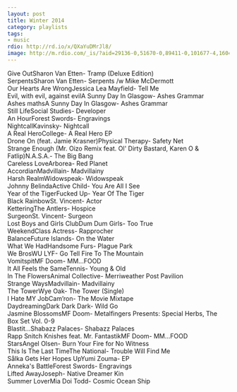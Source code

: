 ```yaml
---
layout: post
title: Winter 2014
category: playlists
tags:
- music
rdio: http://rd.io/x/QXaYuDMrJl8/
image: http://m.rdio.com/_is/?aid=29136-0,51670-0,89411-0,101677-4,160413-0,355855-2,361325-1,394861-1,613442-1&w=600&h=600
---
```

<div class="playlist"><div class="playlist-track"><span class="track-name">Give Out</span><span class="track-artist">Sharon Van Etten</span><span class="track-album">- Tramp (Deluxe Edition)</span></div><div class="playlist-track"><span class="track-name">Serpents</span><span class="track-artist">Sharon Van Etten</span><span class="track-album">- Serpents /w Mike McDermott</span></div><div class="playlist-track"><span class="track-name">Our Hearts Are Wrong</span><span class="track-artist">Jessica Lea Mayfield</span><span class="track-album">- Tell Me</span></div><div class="playlist-track"><span class="track-name">Evil, with evil, against evil</span><span class="track-artist">A Sunny Day In Glasgow</span><span class="track-album">- Ashes Grammar</span></div><div class="playlist-track"><span class="track-name">Ashes maths</span><span class="track-artist">A Sunny Day In Glasgow</span><span class="track-album">- Ashes Grammar</span></div><div class="playlist-track"><span class="track-name">Still Life</span><span class="track-artist">Social Studies</span><span class="track-album">- Developer</span></div><div class="playlist-track"><span class="track-name">An Hour</span><span class="track-artist">Forest Swords</span><span class="track-album">- Engravings</span></div><div class="playlist-track"><span class="track-name">Nightcall</span><span class="track-artist">Kavinsky</span><span class="track-album">- Nightcall</span></div><div class="playlist-track"><span class="track-name">A Real Hero</span><span class="track-artist">College</span><span class="track-album">- A Real Hero EP</span></div><div class="playlist-track"><span class="track-name">Drone On (feat. Jamie Krasner)</span><span class="track-artist">Physical Therapy</span><span class="track-album">- Safety Net</span></div><div class="playlist-track"><span class="track-name">Strange Enough (Mr. Oizo Remix feat. Ol' Dirty Bastard, Karen O &amp; Fatlip)</span><span class="track-artist">N.A.S.A.</span><span class="track-album">- The Big Bang</span></div><div class="playlist-track"><span class="track-name">Careless Love</span><span class="track-artist">Arborea</span><span class="track-album">- Red Planet</span></div><div class="playlist-track"><span class="track-name">Accordian</span><span class="track-artist">Madvillain</span><span class="track-album">- Madvillainy</span></div><div class="playlist-track"><span class="track-name">Harsh Realm</span><span class="track-artist">Widowspeak</span><span class="track-album">- Widowspeak</span></div><div class="playlist-track"><span class="track-name">Johnny Belinda</span><span class="track-artist">Active Child</span><span class="track-album">- You Are All I See</span></div><div class="playlist-track"><span class="track-name">Year of the Tiger</span><span class="track-artist">Fucked Up</span><span class="track-album">- Year Of The Tiger</span></div><div class="playlist-track"><span class="track-name">Black Rainbow</span><span class="track-artist">St. Vincent</span><span class="track-album">- Actor</span></div><div class="playlist-track"><span class="track-name">Kettering</span><span class="track-artist">The Antlers</span><span class="track-album">- Hospice</span></div><div class="playlist-track"><span class="track-name">Surgeon</span><span class="track-artist">St. Vincent</span><span class="track-album">- Surgeon</span></div><div class="playlist-track"><span class="track-name">Lost Boys and Girls Club</span><span class="track-artist">Dum Dum Girls</span><span class="track-album">- Too True</span></div><div class="playlist-track"><span class="track-name">Weekend</span><span class="track-artist">Class Actress</span><span class="track-album">- Rapprocher</span></div><div class="playlist-track"><span class="track-name">Balance</span><span class="track-artist">Future Islands</span><span class="track-album">- On the Water</span></div><div class="playlist-track"><span class="track-name">What We Had</span><span class="track-artist">Handsome Furs</span><span class="track-album">- Plague Park</span></div><div class="playlist-track"><span class="track-name">We Bros</span><span class="track-artist">WU LYF</span><span class="track-album">- Go Tell Fire To The Mountain</span></div><div class="playlist-track"><span class="track-name">Vomitspit</span><span class="track-artist">MF Doom</span><span class="track-album">- MM...FOOD</span></div><div class="playlist-track"><span class="track-name">It All Feels the Same</span><span class="track-artist">Tennis</span><span class="track-album">- Young &amp; Old</span></div><div class="playlist-track"><span class="track-name">In The Flowers</span><span class="track-artist">Animal Collective</span><span class="track-album">- Merriweather Post Pavilion</span></div><div class="playlist-track"><span class="track-name">Strange Ways</span><span class="track-artist">Madvillain</span><span class="track-album">- Madvillainy</span></div><div class="playlist-track"><span class="track-name">The Tower</span><span class="track-artist">Wye Oak</span><span class="track-album">- The Tower (Single)</span></div><div class="playlist-track"><span class="track-name">I Hate MY Job</span><span class="track-artist">Cam’ron</span><span class="track-album">- The Movie Mixtape</span></div><div class="playlist-track"><span class="track-name">Daydreaming</span><span class="track-artist">Dark Dark Dark</span><span class="track-album">- Wild Go</span></div><div class="playlist-track"><span class="track-name">Jasmine Blossoms</span><span class="track-artist">MF Doom</span><span class="track-album">- Metalfingers Presents: Special Herbs, The Box Set Vol. 0-9</span></div><div class="playlist-track"><span class="track-name">Blastit...</span><span class="track-artist">Shabazz Palaces</span><span class="track-album">- Shabazz Palaces</span></div><div class="playlist-track"><span class="track-name">Rapp Snitch Knishes feat. Mr. Fantastik</span><span class="track-artist">MF Doom</span><span class="track-album">- MM...FOOD</span></div><div class="playlist-track"><span class="track-name">Stars</span><span class="track-artist">Angel Olsen</span><span class="track-album">- Burn Your Fire for No Witness</span></div><div class="playlist-track"><span class="track-name">This Is The Last Time</span><span class="track-artist">The National</span><span class="track-album">- Trouble Will Find Me</span></div><div class="playlist-track"><span class="track-name">Sålka Gets Her Hopes Up</span><span class="track-artist">Yumi Zouma</span><span class="track-album">- EP</span></div><div class="playlist-track"><span class="track-name">Anneka's Battle</span><span class="track-artist">Forest Swords</span><span class="track-album">- Engravings</span></div><div class="playlist-track"><span class="track-name">Lifted Away</span><span class="track-artist">Joseph</span><span class="track-album">- Native Dreamer Kin</span></div><div class="playlist-track"><span class="track-name">Summer Lover</span><span class="track-artist">Mia Doi Todd</span><span class="track-album">- Cosmic Ocean Ship</span></div></div>